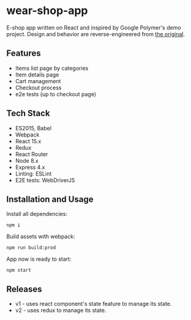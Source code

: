 # wear-shop-app
E-shop app written on React and inspired by Google Polymer's demo project. Design and behavior are reverse-engineered from [the original](https://shop.polymer-project.org/).

## Features

- Items list page by categories
- Item details page
- Cart management
- Checkout process
- e2e tests (up to checkout page)

## Tech Stack

- ES2015, Babel
- Webpack
- React 15.x
- Redux
- React Router
- Node 8.x
- Express 4.x
- Linting: ESLint
- E2E tests: WebDriverJS

## Installation and Usage
Install all dependencies:
```
npm i
```

Build assets with webpack:
```
npm run build:prod
```

App now is ready to start:
```
npm start
```

## Releases

- v1 - uses react component's state feature to manage its state.
- v2 - uses redux to manage its state.
